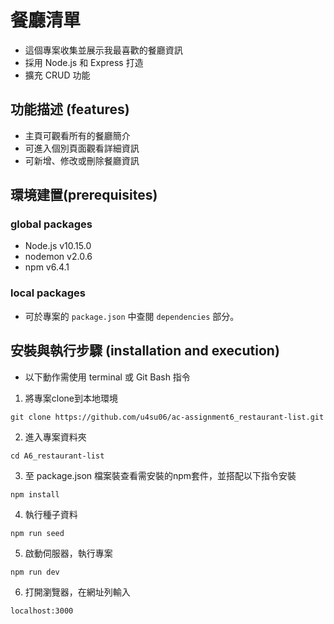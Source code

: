 # 餐廳清單
- 這個專案收集並展示我最喜歡的餐廳資訊
- 採用 Node.js 和 Express 打造
- 擴充 CRUD 功能

## 功能描述 (features)
- 主頁可觀看所有的餐廳簡介
- 可進入個別頁面觀看詳細資訊
- 可新增、修改或刪除餐廳資訊

## 環境建置(prerequisites)

### global packages
- Node.js v10.15.0
- nodemon v2.0.6
- npm v6.4.1

### local packages
- 可於專案的 `package.json` 中查閱 `dependencies` 部分。

## 安裝與執行步驟 (installation and execution)
- 以下動作需使用 terminal 或 Git Bash 指令
1. 將專案clone到本地環境
```
git clone https://github.com/u4su06/ac-assignment6_restaurant-list.git
```
2. 進入專案資料夾
```
cd A6_restaurant-list
```
3. 至 package.json 檔案裝查看需安裝的npm套件，並搭配以下指令安裝
```
npm install
```
4. 執行種子資料
```
npm run seed
```
5. 啟動伺服器，執行專案
```
npm run dev
```
6. 打開瀏覽器，在網址列輸入
```
localhost:3000
```